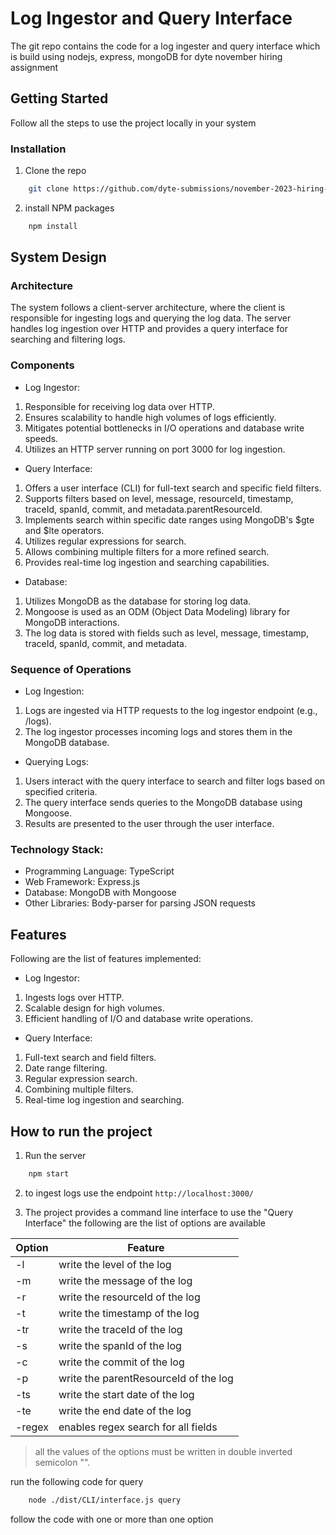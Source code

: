 # Log Ingestor and Query Interface
The git repo contains the code for a log ingester and query interface which is build using nodejs, express, mongoDB for dyte november hiring assignment 

## Getting Started 
Follow all the steps to use the project locally in your system

### Installation 
1. Clone the repo 
```sh
    git clone https://github.com/dyte-submissions/november-2023-hiring-bhavy00.git
```
2. install NPM packages
```sh
    npm install
```

## System Design 
### Architecture 
The system follows a client-server architecture, where the client is responsible for ingesting logs and querying the log data. The server handles log ingestion over HTTP and provides a query interface for searching and filtering logs.

### Components
- Log Ingestor:
1. Responsible for receiving log data over HTTP.
2. Ensures scalability to handle high volumes of logs efficiently.
3. Mitigates potential bottlenecks in I/O operations and database write speeds.
4. Utilizes an HTTP server running on port 3000 for log ingestion.

- Query Interface:
1. Offers a user interface (CLI) for full-text search and specific field filters.
2. Supports filters based on level, message, resourceId, timestamp, traceId, spanId, commit, and metadata.parentResourceId.
3. Implements search within specific date ranges using MongoDB's $gte and $lte operators.
4. Utilizes regular expressions for search.
5. Allows combining multiple filters for a more refined search.
6. Provides real-time log ingestion and searching capabilities.

- Database:
1. Utilizes MongoDB as the database for storing log data.
2. Mongoose is used as an ODM (Object Data Modeling) library for MongoDB interactions.
3. The log data is stored with fields such as level, message, timestamp, traceId, spanId, commit, and metadata.

### Sequence of Operations
- Log Ingestion:
1. Logs are ingested via HTTP requests to the log ingestor endpoint (e.g., /logs).
2. The log ingestor processes incoming logs and stores them in the MongoDB database.

- Querying Logs:
1. Users interact with the query interface to search and filter logs based on specified criteria.
2. The query interface sends queries to the MongoDB database using Mongoose.
3. Results are presented to the user through the user interface.

### Technology Stack:
- Programming Language: TypeScript
- Web Framework: Express.js
- Database: MongoDB with Mongoose
- Other Libraries: Body-parser for parsing JSON requests

## Features
Following are the list of features implemented:
- Log Ingestor:
1. Ingests logs over HTTP.
2. Scalable design for high volumes.
3. Efficient handling of I/O and database write operations.
- Query Interface:
1. Full-text search and field filters.
2. Date range filtering.
3. Regular expression search.
4. Combining multiple filters.
5. Real-time log ingestion and searching.

## How to run the project

1. Run the server
```sh
    npm start
```

2. to ingest logs use the endpoint 
`http://localhost:3000/`

3. The project provides a command line interface to use the "Query Interface"
the following are the list of options are available


| Option          |  Feature                                       |
| -------------   | --------------------------------------------   |
| -l              | write the level of the log                     |
| -m              | write the message of the log                   |
| -r              | write the resourceId of the log                |
| -t              | write the timestamp of the log                 |
| -tr             | write the traceId of the log                   |
| -s              | write the spanId of the log                    |
| -c              | write the commit of the log                    |
| -p              | write the parentResourceId of the log          |
| -ts             | write the start date of the log                |
| -te             | write the end date of the log                  |
| -regex          | enables regex search for all fields            |


> all the values of the options must be written in double inverted semicolon "".

run the following code for query
```sh
    node ./dist/CLI/interface.js query
```
follow the code with one or more than one option
